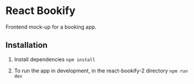# React Bookify

Frontend mock-up for a booking app.

## Installation

1. Install dependencies
   `npm install`

2. To run the app in development, in the react-bookify-2 directory
   `npm run dev`
